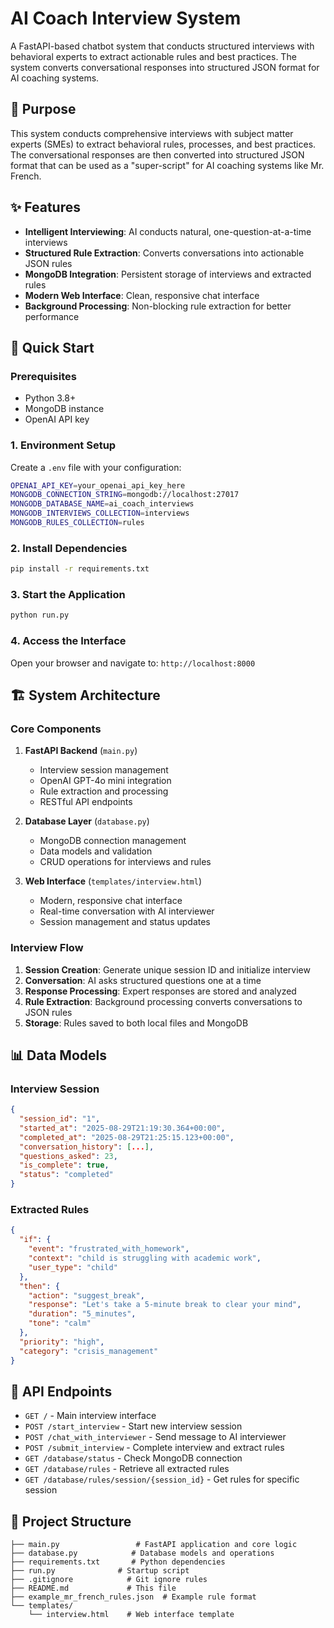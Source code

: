 # AI Coach Interview System

A FastAPI-based chatbot system that conducts structured interviews with behavioral experts to extract actionable rules and best practices. The system converts conversational responses into structured JSON format for AI coaching systems.

## 🎯 Purpose

This system conducts comprehensive interviews with subject matter experts (SMEs) to extract behavioral rules, processes, and best practices. The conversational responses are then converted into structured JSON format that can be used as a "super-script" for AI coaching systems like Mr. French.

## ✨ Features

- **Intelligent Interviewing**: AI conducts natural, one-question-at-a-time interviews
- **Structured Rule Extraction**: Converts conversations into actionable JSON rules
- **MongoDB Integration**: Persistent storage of interviews and extracted rules
- **Modern Web Interface**: Clean, responsive chat interface
- **Background Processing**: Non-blocking rule extraction for better performance

## 🚀 Quick Start

### Prerequisites

- Python 3.8+
- MongoDB instance
- OpenAI API key

### 1. Environment Setup

Create a `.env` file with your configuration:

```bash
OPENAI_API_KEY=your_openai_api_key_here
MONGODB_CONNECTION_STRING=mongodb://localhost:27017
MONGODB_DATABASE_NAME=ai_coach_interviews
MONGODB_INTERVIEWS_COLLECTION=interviews
MONGODB_RULES_COLLECTION=rules
```

### 2. Install Dependencies

```bash
pip install -r requirements.txt
```

### 3. Start the Application

```bash
python run.py
```

### 4. Access the Interface

Open your browser and navigate to: `http://localhost:8000`

## 🏗️ System Architecture

### Core Components

1. **FastAPI Backend** (`main.py`)
   - Interview session management
   - OpenAI GPT-4o mini integration
   - Rule extraction and processing
   - RESTful API endpoints

2. **Database Layer** (`database.py`)
   - MongoDB connection management
   - Data models and validation
   - CRUD operations for interviews and rules

3. **Web Interface** (`templates/interview.html`)
   - Modern, responsive chat interface
   - Real-time conversation with AI interviewer
   - Session management and status updates

### Interview Flow

1. **Session Creation**: Generate unique session ID and initialize interview
2. **Conversation**: AI asks structured questions one at a time
3. **Response Processing**: Expert responses are stored and analyzed
4. **Rule Extraction**: Background processing converts conversations to JSON rules
5. **Storage**: Rules saved to both local files and MongoDB

## 📊 Data Models

### Interview Session
```json
{
  "session_id": "1",
  "started_at": "2025-08-29T21:19:30.364+00:00",
  "completed_at": "2025-08-29T21:25:15.123+00:00",
  "conversation_history": [...],
  "questions_asked": 23,
  "is_complete": true,
  "status": "completed"
}
```

### Extracted Rules
```json
{
  "if": {
    "event": "frustrated_with_homework",
    "context": "child is struggling with academic work",
    "user_type": "child"
  },
  "then": {
    "action": "suggest_break",
    "response": "Let's take a 5-minute break to clear your mind",
    "duration": "5_minutes",
    "tone": "calm"
  },
  "priority": "high",
  "category": "crisis_management"
}
```

## 🔌 API Endpoints

- `GET /` - Main interview interface
- `POST /start_interview` - Start new interview session
- `POST /chat_with_interviewer` - Send message to AI interviewer
- `POST /submit_interview` - Complete interview and extract rules
- `GET /database/status` - Check MongoDB connection
- `GET /database/rules` - Retrieve all extracted rules
- `GET /database/rules/session/{session_id}` - Get rules for specific session

## 📁 Project Structure

```
├── main.py                 # FastAPI application and core logic
├── database.py            # Database models and operations
├── requirements.txt       # Python dependencies
├── run.py              # Startup script
├── .gitignore            # Git ignore rules
├── README.md             # This file
├── example_mr_french_rules.json  # Example rule format
└── templates/
    └── interview.html    # Web interface template
```

